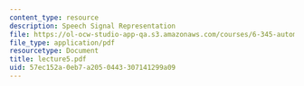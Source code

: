 ```yaml
---
content_type: resource
description: Speech Signal Representation
file: https://ol-ocw-studio-app-qa.s3.amazonaws.com/courses/6-345-automatic-speech-recognition-spring-2003/57ec152a0eb7a2050443307141299a09_lecture5.pdf
file_type: application/pdf
resourcetype: Document
title: lecture5.pdf
uid: 57ec152a-0eb7-a205-0443-307141299a09
---
```

